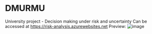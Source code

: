 # DMURMU
University project - Decision making under risk and uncertainty
Can be accessed at https://risk-analysis.azurewebsites.net
Preview:
![image](https://user-images.githubusercontent.com/15073936/209692305-745cee7c-6e35-45e3-9234-39c93444cd9e.png)
